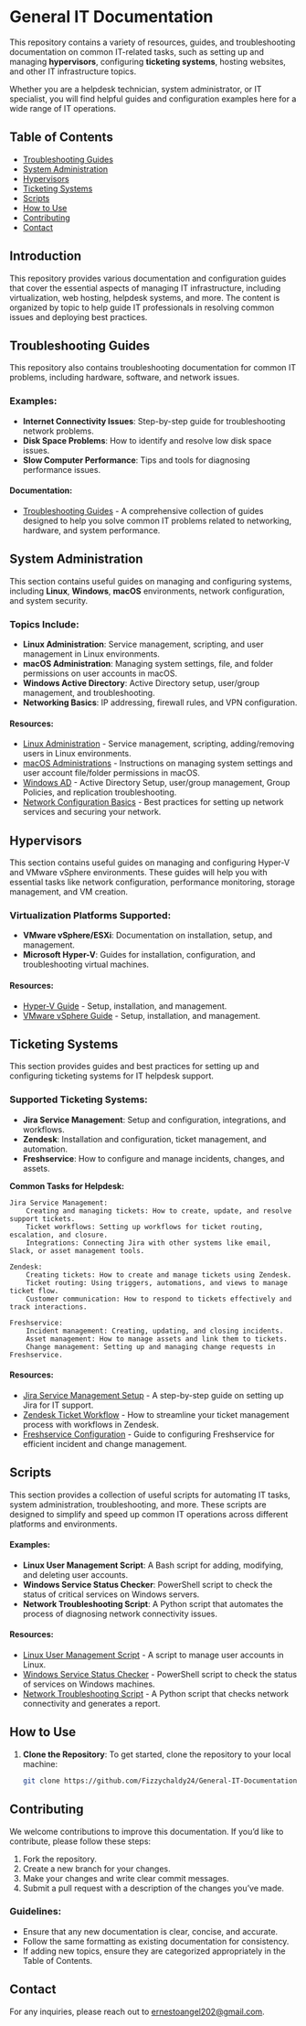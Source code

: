 # General IT Documentation

This repository contains a variety of resources, guides, and troubleshooting documentation on common IT-related tasks, such as setting up and managing **hypervisors**, configuring **ticketing systems**, hosting websites, and other IT infrastructure topics.

Whether you are a helpdesk technician, system administrator, or IT specialist, you will find helpful guides and configuration examples here for a wide range of IT operations.

## Table of Contents

- [Troubleshooting Guides](#troubleshooting-guides)
- [System Administration](#system-administration)
- [Hypervisors](#hypervisors)
- [Ticketing Systems](#ticketing-systems)
- [Scripts](#scripts)
- [How to Use](#how-to-use)
- [Contributing](#contributing)
- [Contact](#contact)

## Introduction

This repository provides various documentation and configuration guides that cover the essential aspects of managing IT infrastructure, including virtualization, web hosting, helpdesk systems, and more. The content is organized by topic to help guide IT professionals in resolving common issues and deploying best practices.

## Troubleshooting Guides

This repository also contains troubleshooting documentation for common IT problems, including hardware, software, and network issues.

### Examples:
- **Internet Connectivity Issues**: Step-by-step guide for troubleshooting network problems.
- **Disk Space Problems**: How to identify and resolve low disk space issues.
- **Slow Computer Performance**: Tips and tools for diagnosing performance issues.

#### Documentation:
- [Troubleshooting Guides](Troubleshooting%20Guides/IT%20Troubleshooting%20Documentation.md) - A comprehensive collection of guides designed to help you solve common IT problems related to networking, hardware, and system performance.

## System Administration

This section contains useful guides on managing and configuring systems, including **Linux**, **Windows**, **macOS** environments, network configuration, and system security.

### Topics Include:
- **Linux Administration**: Service management, scripting, and user management in Linux environments.
- **macOS Administration**: Managing system settings, file, and folder permissions on user accounts in macOS.
- **Windows Active Directory**: Active Directory setup, user/group management, and troubleshooting.
- **Networking Basics**: IP addressing, firewall rules, and VPN configuration.

#### Resources:
- [Linux Administration](System%20Administration/Linux%20Administration/Linux-README.md) - Service management, scripting, adding/removing users in Linux environments.
- [macOS Administrations](System%20Administration/Mac%20OS%20Administration/README.md) - Instructions on managing system settings and user account file/folder permissions in macOS.
- [Windows AD](System%20Administration/Windows%20Administration/README.md) - Active Directory Setup, user/group management, Group Policies, and replication troubleshooting.
- [Network Configuration Basics](Network%20Administration/Network%20Configuration%20Basics.md) - Best practices for setting up network services and securing your network.

## Hypervisors

This section contains useful guides on managing and configuring Hyper-V and VMware vSphere environments. These guides will help you with essential tasks like network configuration, performance monitoring, storage management, and VM creation.

### Virtualization Platforms Supported:
- **VMware vSphere/ESXi**: Documentation on installation, setup, and management.
- **Microsoft Hyper-V**: Guides for installation, configuration, and troubleshooting virtual machines.
  
#### Resources:
- [Hyper-V Guide](hypervisors/hyperv-setup.md) - Setup, installation, and management.
- [VMware vSphere Guide](hypervisors/vmware-best-practices.md) - Setup, installation, and management.

## Ticketing Systems

This section provides guides and best practices for setting up and configuring ticketing systems for IT helpdesk support.

### Supported Ticketing Systems:
- **Jira Service Management**: Setup and configuration, integrations, and workflows.
- **Zendesk**: Installation and configuration, ticket management, and automation.
- **Freshservice**: How to configure and manage incidents, changes, and assets.

**Common Tasks for Helpdesk:**

    Jira Service Management:
        Creating and managing tickets: How to create, update, and resolve support tickets.
        Ticket workflows: Setting up workflows for ticket routing, escalation, and closure.
        Integrations: Connecting Jira with other systems like email, Slack, or asset management tools.

    Zendesk:
        Creating tickets: How to create and manage tickets using Zendesk.
        Ticket routing: Using triggers, automations, and views to manage ticket flow.
        Customer communication: How to respond to tickets effectively and track interactions.

    Freshservice:
        Incident management: Creating, updating, and closing incidents.
        Asset management: How to manage assets and link them to tickets.
        Change management: Setting up and managing change requests in Freshservice.

#### Resources:
- [Jira Service Management Setup](ticketing-systems/jira-setup.md) - A step-by-step guide on setting up Jira for IT support.
- [Zendesk Ticket Workflow](ticketing-systems/zendesk-workflow.md) - How to streamline your ticket management process with workflows in Zendesk.
- [Freshservice Configuration](ticketing-systems/freshservice-config.md) - Guide to configuring Freshservice for efficient incident and change management.

## Scripts

This section provides a collection of useful scripts for automating IT tasks, system administration, troubleshooting, and more. These scripts are designed to simplify and speed up common IT operations across different platforms and environments.

#### Examples:
- **Linux User Management Script**: A Bash script for adding, modifying, and deleting user accounts.
- **Windows Service Status Checker**: PowerShell script to check the status of critical services on Windows servers.
- **Network Troubleshooting Script**: A Python script that automates the process of diagnosing network connectivity issues.

#### Resources:
- [Linux User Management Script](scripts/linux-user-management.sh) - A script to manage user accounts in Linux.
- [Windows Service Status Checker](scripts/windows-service-check.ps1) - PowerShell script to check the status of services on Windows machines.
- [Network Troubleshooting Script](scripts/network-troubleshooting.py) - A Python script that checks network connectivity and generates a report.

## How to Use

1. **Clone the Repository**:
   To get started, clone the repository to your local machine:
   ```bash
   git clone https://github.com/Fizzychaldy24/General-IT-Documentation.git

## Contributing

We welcome contributions to improve this documentation. If you’d like to contribute, please follow these steps:

1. Fork the repository.
2. Create a new branch for your changes.
3. Make your changes and write clear commit messages.
4. Submit a pull request with a description of the changes you’ve made.

### Guidelines:

- Ensure that any new documentation is clear, concise, and accurate.
- Follow the same formatting as existing documentation for consistency.
- If adding new topics, ensure they are categorized appropriately in the Table of Contents.

## Contact

For any inquiries, please reach out to ernestoangel202@gmail.com.
